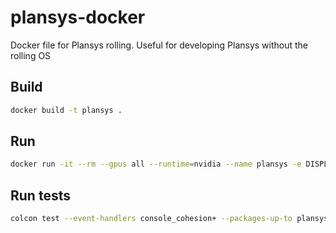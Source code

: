 # plansys-docker
Docker file for Plansys rolling. Useful for developing Plansys without the rolling OS

## Build

```Bash
docker build -t plansys .
```

## Run

```Bash
docker run -it --rm --gpus all --runtime=nvidia --name plansys -e DISPLAY=$DISPLAY -e QT_X11_NO_MITSHM=1 -e NVIDIA_VISIBLE_DEVICES=all -e NVIDIA_DRIVER_CAPABILITIES=all -v $HOME/plansys_ws/src/ros2_planning_system:/home/plansys-user/plansys2_ws/src/ros2_planning_system -v /dev/dri:/dev/dri -v /tmp/.X11-unix:/tmp/.X11-unix -v /etc/localtime:/etc/localtime:ro plansys
```

## Run tests

```Bash
colcon test --event-handlers console_cohesion+ --packages-up-to plansys2
```